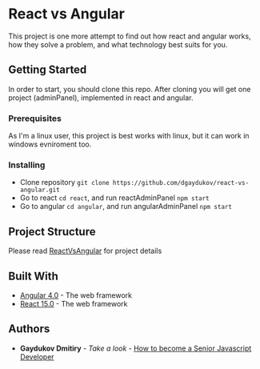 # React vs Angular

This project is one more attempt to find out how react and angular works, how they solve a problem, and what technology best suits for you.

## Getting Started

In order to start, you should clone this repo. After cloning you will get one project (adminPanel), implemented in react and angular.

### Prerequisites

As I'm a linux user, this project is best works with linux, but it can work in windows evniroment too.


### Installing

* Clone repository ```git clone https://github.com/dgaydukov/react-vs-angular.git```
* Go to react ```cd react```, and run reactAdminPanel ```npm start```
* Go to angular ```cd angular```, and run angularAdminPanel ```npm start```

## Project Structure

Please read [ReactVsAngular](https://github.com/dgaydukov/react-vs-angular/blob/master/ReactVsAngular.md) for project details


## Built With

* [Angular 4.0](https://angular.io) - The web framework
* [React 15.0](https://facebook.github.io/react/blog/2016/04/07/react-v15.html) - The web framework


## Authors

* **Gaydukov Dmitiry** - *Take a look* - [How to become a Senior Javascript Developer](https://github.com/dgaydukov/how-to-become-a-senior-js-developer)